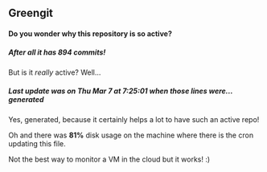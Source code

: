 ## Greengit

#### Do you wonder why this repository is so active?

##### After all it has 894 commits!

But is it *really* active? Well...

##### Last update was on Thu Mar 7 at 7:25:01 when those lines were... generated

Yes, generated, because it certainly helps a lot to have such an active repo!

Oh and there was **81%** disk usage on the machine
where there is the cron updating this file.

Not the best way to monitor a VM in the cloud but it works! :)
